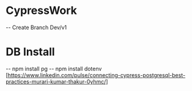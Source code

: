 # CypressWork
-- Create Branch Dev/v1

# DB Install
-- npm install pg
-- npm install dotenv
[https://www.linkedin.com/pulse/connecting-cypress-postgresql-best-practices-murari-kumar-thakur-0yhmc/]